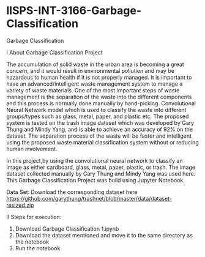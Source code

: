 # llSPS-INT-3166-Garbage-Classification
Garbage Classification

I About Garbage Classification Project

The accumulation of solid waste in the urban area is becoming a great concern, and it would result in environmental pollution and may be hazardous to human health if 
it is not properly managed. It is important to have an advanced/intelligent waste management system to manage a variety of waste materials. One of the most important
steps of waste management is the separation of the waste into the different components and this process is normally done manually by hand-picking.
Convolutional Neural Network model which is used to classify the waste into different groups/types such as glass, metal, paper, and plastic etc. The proposed system is 
tested on the trash image dataset which was developed by Gary Thung and Mindy Yang, and is able to achieve an accuracy of 92% on the dataset. The separation process of 
the waste will be faster and intelligent using the proposed waste material classification system without or reducing human involvement.

In this project,by using the convolutional neural network to classify an image as either cardboard, glass, metal, paper, plastic, or trash. The image dataset collected
manually by Gary Thung and Mindy Yang was used here. This Garbage Classification Project was build using Jupyter Notebook.


Data Set: Download the corresponding dataset here https://github.com/garythung/trashnet/blob/master/data/dataset-resized.zip 

II Steps for execution:

1. Download Garbage Classification 1.ipynb
2. Download the dataset mentioned and move it to the same directory as the notebook
3. Run the notebook
